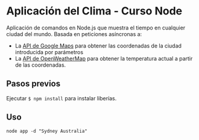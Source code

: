 # Aplicación del Clima - Curso Node

Aplicación de comandos en Node.js que muestra el tiempo en cualquier ciudad del mundo. Basada en peticiones asíncronas a:
* La [API de Google Maps](https://developers.google.com/maps/documentation/geocoding/start?hl=es-419) para obtener las coordenadas de la ciudad introducida por parámetros
* La [API de OpenWeatherMap](https://openweathermap.org/current) para obtener la temperatura actual a partir de las coordenadas.

## Pasos previos

Ejecutar ```$ npm install``` para instalar liberías.

## Uso
```
node app -d "Sydney Australia"
```